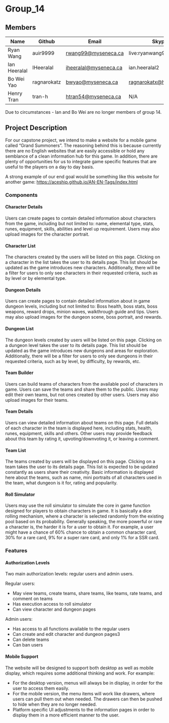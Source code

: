 # Group_14
## Members
| Name         | Github      | Email                       | Skype                   |
| -----------  | ----------- | --------------------------- | ----------------------- |
| Ryan Wang    | auir9999    | rwang99@myseneca.ca         | live:ryanwang9999       |
| Ian Heeralal | IHeeralal   | iheeralal@myseneca.ca       | ian.heeralal2           |
| Bo Wei Yao   | ragnarokatz | bwyao@myseneca.ca           | ragnarokatx@hotmail.com |
| Henry Tran   | tran-h      | htran54@myseneca.ca         | N/A                     |

Due to circumstances - Ian and Bo Wei are no longer members of group 14.  

## Project Description

For our capstone project, we intend to make a website for a mobile game called “Grand Summoners”. The reasoning behind this is because currently there are no English websites that are easily accessible or hold any semblance of a clean information hub for this game. In addition, there are plenty of opportunities for us to integrate game specific features that are useful to the players on a day to day basis.

A strong example of our end goal would be something like this website for another game: https://aceship.github.io/AN-EN-Tags/index.html

### Components

#### Character Details
Users can create pages to contain detailed information about characters from the game, including but not limited to: name, elemental type, stats, runes, equipment, skills, abilities and level up requirement. Users may also upload images for the character portrait.

#### Character List
The characters created by the users will be listed on this page. Clicking on a character in the list takes the user to its details page. This list should be updated as the game introduces new characters. Additionally, there will be a filter for users to only see characters in their requested criteria, such as by level or by elemental type.

#### Dungeon Details
Users can create pages to contain detailed information about in game dungeon levels, including but not limited to: Boss health, boss stats, boss weapons, reward drops, minion waves, walkthrough guide and tips. Users may also upload images for the dungeon scene, boss portrait, and rewards.

#### Dungeon List
The dungeon levels created by users will be listed on this page. Clicking on a dungeon level takes the user to its details page. This list should be updated as the game introduces new dungeons and areas for exploration. Additionally, there will be a filter for users to only see dungeons in their requested criteria, such as by level, by difficulty, by rewards, etc.

#### Team Builder
Users can build teams of characters from the available pool of characters in game. Users can save the teams and share them to the public. Users may edit their own teams, but not ones created by other users. Users may also upload images for their teams.

#### Team Details
Users can view detailed information about teams on this page. Full details of each character in the team is displayed here, including stats, health, runes, equipment, skills and others. Other users may provide feedback about this team by rating it, upvoting/downvoting it, or leaving a comment. 

#### Team List
The teams created by users will be displayed on this page. Clicking on a team takes the user to its details page. This list is expected to be updated constantly as users share their creativity. Basic information is displayed here about the teams, such as name, mini portraits of all characters used in the team, what dungeon is it for, rating and popularity.

#### Roll Simulator
Users may use the roll simulator to simulate the core in game function designed for players to obtain characters in game. It is basically a dice rolling mechanism, where a character is selected randomly from the existing pool based on its probability. Generally speaking, the more powerful or rare a character is, the harder it is for a user to obtain it. For example, a user might have a chance of 60% chance to obtain a common character card, 30% for a rare card, 9% for a super rare card, and only 1% for a SSR card.

### Features

#### Authorization Levels
Two main authorization levels: regular users and admin users.

Regular users:
- May view teams, create teams, share teams, like teams, rate teams, and comment on teams
- Has execution access to roll simulator
- Can view character and dungeon pages

Admin users:
- Has access to all functions available to the regular users
- Can create and edit character and dungeon pages3
- Can delete teams
- Can ban users

#### Mobile Support
The website will be designed to support both desktop as well as mobile display, which requires some additional thinking and work. For example:
- For the desktop version, menus will always be in display, in order for the user to access them easily. 
- For the mobile version, the menu items will work like drawers, where users can pull them out when needed. The drawers can then be pushed to hide when they are no longer needed.
- Platform specific UI adjustments to the information pages in order to display them in a more efficient manner to the user.
